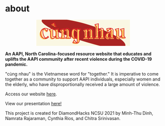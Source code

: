 # about

<p align="center">
  <img src="https://github.com/mtldinh/cung-nhau/blob/main/logos/Artboard%202.png" alt="Horizontal logo for cùng nhau"/>
</p>

<p><strong>An AAPI, North Carolina-focused resource website that educates and uplifts the AAPI community after recent violence during the COVID-19 pandemic.</strong></p>

<p>"cùng nhau" is the Vietnamese word for "together." It is imperative to come together as a community to support AAPI individuals, especially women and
the elderly, who have disproportionally received a large amount of violence. </p>

<p>Access our website <a href=https://mtldinh.github.io/cung-nhau/>here</a>.
<p>View our presentation <a href=https://docs.google.com/presentation/d/1Y1XOu9JZb-rJKCsnKkOBQSoWGaVrckkFIafgm0NpxFc/edit#slide=id.gcaf6eee495_0_17>here!</a></p>

<p>This project is created for DiamondHacks NCSU 2021 by Minh-Thu Dinh, Namrata Rajaraman, Cynthia Rios, and Chitra Srinivasan.</p>
